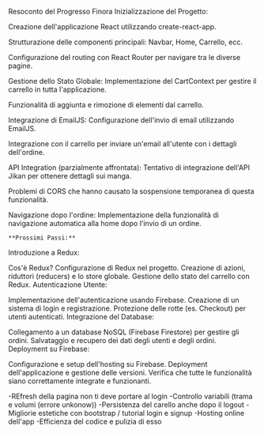 Resoconto del Progresso Finora
Inizializzazione del Progetto:

Creazione dell'applicazione React utilizzando create-react-app.

Strutturazione delle componenti principali: Navbar, Home, Carrello, ecc.

Configurazione del routing con React Router per navigare tra le diverse pagine.

Gestione dello Stato Globale:
Implementazione del CartContext per gestire il carrello in tutta l'applicazione.

Funzionalità di aggiunta e rimozione di elementi dal carrello.

Integrazione di EmailJS:
Configurazione dell'invio di email utilizzando EmailJS.

Integrazione con il carrello per inviare un'email all'utente con i dettagli dell'ordine.

API Integration (parzialmente affrontata):
Tentativo di integrazione dell'API Jikan per ottenere dettagli sui manga.

Problemi di CORS che hanno causato la sospensione temporanea di questa funzionalità.

Navigazione dopo l'ordine:
Implementazione della funzionalità di navigazione automatica alla home dopo l'invio di un ordine.

`**Prossimi Passi:**
`

Introduzione a Redux:

Cos'è Redux?
Configurazione di Redux nel progetto.
Creazione di azioni, riduttori (reducers) e lo store globale.
Gestione dello stato del carrello con Redux.
Autenticazione Utente:

Implementazione dell'autenticazione usando Firebase.
Creazione di un sistema di login e registrazione.
Protezione delle rotte (es. Checkout) per utenti autenticati.
Integrazione del Database:

Collegamento a un database NoSQL (Firebase Firestore) per gestire gli ordini.
Salvataggio e recupero dei dati degli utenti e degli ordini.
Deployment su Firebase:

Configurazione e setup dell'hosting su Firebase.
Deployment dell'applicazione e gestione delle versioni.
Verifica che tutte le funzionalità siano correttamente integrate e funzionanti.


-REfresh della pagina non ti deve portare al login
-Controllo variabili (trama e volumi (errore unkonow))
-Persistenza del carello anche dopo il logout
-Migliorie estetiche con bootstrap / tutorial login e signup
-Hosting online dell'app
-Efficienza del codice e pulizia di esso